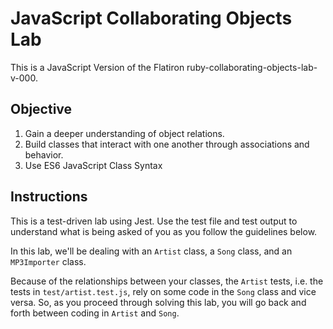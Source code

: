# JavaScript Collaborating Objects Lab

This is a JavaScript Version of the Flatiron ruby-collaborating-objects-lab-v-000.

## Objective

1. Gain a deeper understanding of object relations.
2. Build classes that interact with one another through associations and behavior.
3. Use ES6 JavaScript Class Syntax

## Instructions

This is a test-driven lab using Jest. Use the test file and test output to understand what is being asked of you as you follow the guidelines below.

In this lab, we'll be dealing with an `Artist` class, a `Song` class, and an `MP3Importer` class.

Because of the relationships between your classes, the `Artist` tests, i.e. the tests in `test/artist.test.js`, rely on some code in the `Song` class and vice versa. So, as you proceed through solving this lab, you will go back and forth between coding in `Artist` and `Song`.
